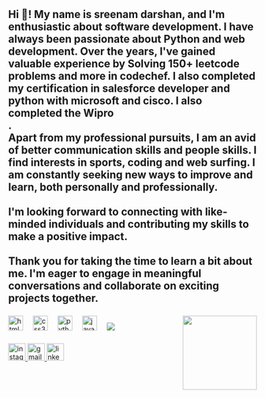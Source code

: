 <h2 align="left">Hi 👋! My name is sreenam darshan, and I'm enthusiastic about software development. I have always been passionate about Python and web development. Over the years, I've gained valuable experience by Solving 150+ leetcode problems and more in codechef. I also completed my certification in salesforce developer and python with microsoft and cisco. I also completed the Wipro <br>. <br>Apart from my professional pursuits, I am an avid of better communication skills and people skills. I find interests in sports, coding and web surfing. I am constantly seeking new ways to improve and learn, both personally and professionally.<br><br> I'm looking forward to connecting with like-minded individuals and contributing my skills to make a positive impact.<br><br>Thank you for taking the time to learn a bit about me. I'm eager to engage in meaningful conversations and collaborate on exciting projects together.</h2>

###

<img align="right" height="150" src="https://media.licdn.com/dms/image/D5603AQGoecOuK4ZMwg/profile-displayphoto-shrink_800_800/0/1691587807215?e=2147483647&v=beta&t=WfUznAANmp4OAqGHwVbhGc0B_mC3EwRM7hzIRv8rxwc"  />

###

<div align="left">
  <img src="https://cdn.jsdelivr.net/gh/devicons/devicon/icons/html5/html5-original.svg" height="30" alt="html5 logo"  />
  <img width="12" />
  <img src="https://cdn.jsdelivr.net/gh/devicons/devicon/icons/css3/css3-original.svg" height="30" alt="css3 logo"  />
  <img width="12" />
  <img src="https://cdn.jsdelivr.net/gh/devicons/devicon/icons/python/python-original.svg" height="30" alt="python logo"  />
  <img width="12" />
  <img src="https://cdn.jsdelivr.net/gh/devicons/devicon/icons/javascript/javascript-original.svg" height="30" alt="javascript logo"  />
  <img width="12" />
  <a href="https://cdnlogo.com/logo/mysql_9525.html"><img src="https://www.cdnlogo.com/logos/m/10/mysql.svg"></a>
</div>

###

<div align="left">
  <a href="https://instagram.com/myself_darshan2002?igshid=MzMyNGUyNmU2YQ==" target="_blank">
    <img src="https://img.shields.io/static/v1?message=Instagram&logo=instagram&label=&color=E4405F&logoColor=white&labelColor=&style=for-the-badge" height="35" alt="instagram logo"  />
  </a>
  <a href="darshanj590@gmail.com" target="_blank">
    <img src="https://img.shields.io/static/v1?message=Gmail&logo=gmail&label=&color=D14836&logoColor=white&labelColor=&style=for-the-badge" height="35" alt="gmail logo"  />
  </a>
  <a href="www.linkedin.com/in/sreenamdarshan-jawalkar-48021a283" target="_blank">
    <img src="https://img.shields.io/static/v1?message=LinkedIn&logo=linkedin&label=&color=0077B5&logoColor=white&labelColor=&style=for-the-badge" height="35" alt="linkedin logo"  />
  </a>
</div>

###
